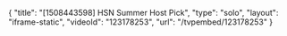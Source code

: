 {
    "title": "[1508443598] HSN Summer Host Pick",
    "type": "solo",
    "layout": "iframe-static",
    "videoId": "123178253",
    "url": "\/tvpembed\/123178253"
}
